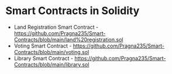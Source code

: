 # Smart Contracts in Solidity

* Land Registration Smart Contract - https://github.com/Pragna235/Smart-Contracts/blob/main/land%20registration.sol
* Voting Smart Contract - https://github.com/Pragna235/Smart-Contracts/blob/main/voting.sol
* Library Smart Contract - https://github.com/Pragna235/Smart-Contracts/blob/main/library.sol
